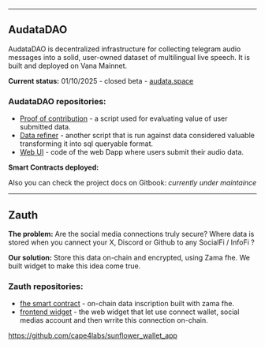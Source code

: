 
---
<div align="left">

## AudataDAO

AudataDAO is decentralized infrastructure for collecting telegram audio messages into a solid, user-owned dataset of multilingual live speech. It is built and deployed on Vana Mainnet. 

__Current status:__ 01/10/2025 - closed beta - [audata.space](https://audata.space)
  
### AudataDAO repositories:
- [Proof of contribution](https://github.com/Audata-DAO/proof) - a script used for evaluating value of user submitted data.
- [Data refiner](https://github.com/Audata-DAO/data-refiner) - another script that is run against data considered valuable transforming it into sql queryable format. 
- [Web UI](https://github.com/Audata-DAO/dlp-ui-audata) - code of the web Dapp where users submit their audio data.

__Smart Contracts deployed:__

Also you can check the project docs on Gitbook: _currently under maintaince_ 

---
<div align="left">

## Zauth

__The problem:__ Are the social media connections truly secure? Where data is stored when you cannect your X, Discord or Github to any SocialFi / InfoFi ? 

__Our solution:__ Store this data on-chain and encrypted, using Zama fhe. We built widget to make this idea come true.
  
### Zauth repositories:
- [fhe smart contract](https://github.com/cape4labs/zauth_smart_contract_fhe) - on-chain data inscription built with zama fhe. 
- [frontend widget](https://github.com/cape4labs/zauth_frontend) - the web widget that let use connect wallet, social medias account and then wrrite this connection on-chain. 

https://github.com/cape4labs/sunflower_wallet_app
